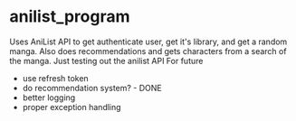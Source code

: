 # anilist_program
Uses AniList API to get authenticate user, get it's library, and get a random manga.
Also does recommendations and gets characters from a search of the manga.
Just testing out the anilist API
For future
- use refresh token
- do recommendation system? - DONE
- better logging
- proper exception handling
